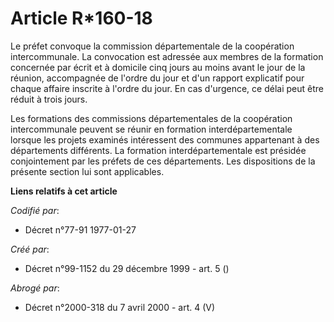 # Article R*160-18

Le préfet convoque la commission départementale de la coopération intercommunale. La convocation est adressée aux membres de
la formation concernée par écrit et à domicile cinq jours au moins avant le jour de la réunion, accompagnée de l'ordre du
jour et d'un rapport explicatif pour chaque affaire inscrite à l'ordre du jour. En cas d'urgence, ce délai peut être réduit à
trois jours.

Les formations des commissions départementales de la coopération intercommunale peuvent se réunir en formation
interdépartementale lorsque les projets examinés intéressent des communes appartenant à des départements différents. La
formation interdépartementale est présidée conjointement par les préfets de ces départements. Les dispositions de la présente
section lui sont applicables.

**Liens relatifs à cet article**

_Codifié par_:

  - Décret n°77-91 1977-01-27

_Créé par_:

  - Décret n°99-1152 du 29 décembre 1999 - art. 5 ()

_Abrogé par_:

  - Décret n°2000-318 du 7 avril 2000 - art. 4 (V)
